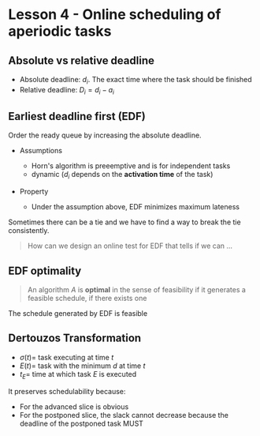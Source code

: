 # Lesson 4 - Online scheduling of aperiodic tasks

## Absolute vs relative deadline

- Absolute deadline: $d_i$. The exact time where the task should be finished
- Relative deadline: $D_i = d_i - a_i$

## Earliest deadline first (EDF)
Order the ready queue by increasing the absolute deadline.

- Assumptions
    - Horn's algorithm is preeemptive and is for independent tasks
    - dynamic ($d_i$ depends on the **activation time** of the task)

- Property
    - Under the assumption above, EDF minimizes maximum lateness

Sometimes there can be a tie and we have to find a way to break the tie consistently.

> How can we design an online test for EDF that tells if we can ...

## EDF optimality

> An algorithm $A$ is **optimal** in the sense of feasibility if it generates a feasible schedule, if there exists one

The schedule generated by EDF is feasible

## Dertouzos Transformation

- $\sigma(t) =$ task executing at time $t$
- $E(t) =$ task with the minimum $d$ at time $t$
- $t_E =$ time at which task $E$ is executed 

It preserves schedulability because:
- For the advanced slice is obvious
- For the postponed slice, the slack cannot decrease because the deadline of the postponed task MUST 



